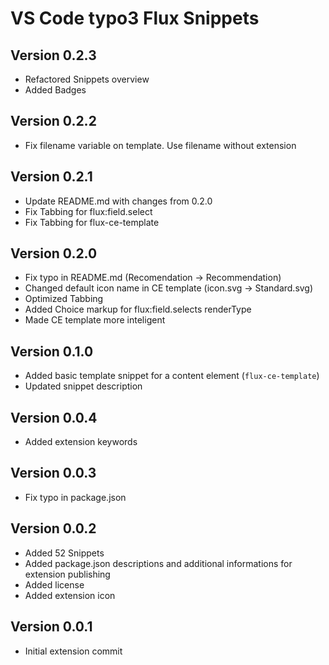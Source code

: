 # VS Code typo3 Flux Snippets

## Version 0.2.3
* Refactored Snippets overview
* Added Badges

## Version 0.2.2
* Fix filename variable on template. Use filename without extension

## Version 0.2.1
* Update README.md with changes from 0.2.0
* Fix Tabbing for flux:field.select
* Fix Tabbing for flux-ce-template

## Version 0.2.0
* Fix typo in README.md (Recomendation -> Recommendation)
* Changed default icon name in CE template (icon.svg -> Standard.svg)
* Optimized Tabbing
* Added Choice markup for flux:field.selects renderType
* Made CE template more inteligent

## Version 0.1.0
* Added basic template snippet for a content element (`flux-ce-template`)
* Updated snippet description

## Version 0.0.4
* Added extension keywords

## Version 0.0.3
* Fix typo in package.json

## Version 0.0.2
* Added 52 Snippets
* Added package.json descriptions and additional informations for extension publishing
* Added license
* Added extension icon

## Version 0.0.1
* Initial extension commit
